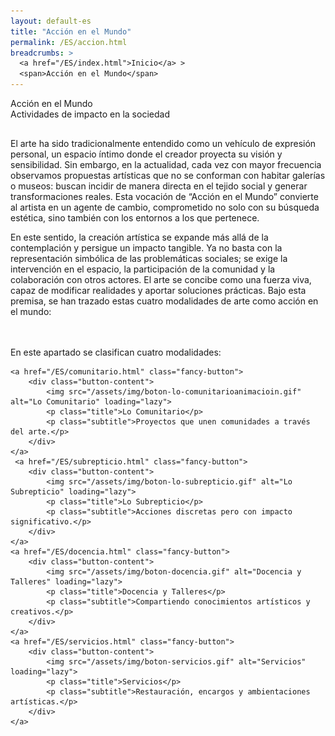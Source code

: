```yaml
---
layout: default-es
title: "Acción en el Mundo"
permalink: /ES/accion.html
breadcrumbs: >
  <a href="/ES/index.html">Inicio</a> >
  <span>Acción en el Mundo</span>
---
```



  <!-- Título principal -->
  <div class="titulo">Acción en el Mundo</div>
  <div class="subtitulo">Actividades de impacto en la sociedad</div>

  <!-- Párrafo 1 -->
 <p class="parrafo" style="margin-top:6%;">
    El arte ha sido tradicionalmente entendido como un vehículo de expresión personal, un espacio íntimo donde el creador proyecta su visión y sensibilidad. Sin embargo, en la actualidad, cada vez con mayor frecuencia observamos propuestas artísticas que no se conforman con habitar galerías o museos: buscan incidir de manera directa en el tejido social y generar transformaciones reales. Esta vocación de “Acción en el Mundo” convierte al artista en un agente de cambio, comprometido no solo con su búsqueda estética, sino también con los entornos a los que pertenece.
  </p>

  <!-- Párrafo 2 -->
 <p class="parrafo">
    En este sentido, la creación artística se expande más allá de la contemplación y persigue un impacto tangible. Ya no basta con la representación simbólica de las problemáticas sociales; se exige la intervención en el espacio, la participación de la comunidad y la colaboración con otros actores. El arte se concibe como una fuerza viva, capaz de modificar realidades y aportar soluciones prácticas. Bajo esta premisa, se han trazado estas cuatro modalidades de arte como acción en el mundo:
</p>

<br>
<br>

<!-- Subtítulo (o texto destacado) que introduce las cuatro modalidades -->
<div class="subtitulo">En este apartado se clasifican cuatro modalidades:</div>
<div class="button-container">
   
    <a href="/ES/comunitario.html" class="fancy-button">
        <div class="button-content">
            <img src="/assets/img/boton-lo-comunitarioanimacioin.gif" alt="Lo Comunitario" loading="lazy">
            <p class="title">Lo Comunitario</p>
            <p class="subtitle">Proyectos que unen comunidades a través del arte.</p>
        </div>
    </a>
     <a href="/ES/subrepticio.html" class="fancy-button">
        <div class="button-content">
            <img src="/assets/img/boton-lo-subrepticio.gif" alt="Lo Subrepticio" loading="lazy">
            <p class="title">Lo Subrepticio</p>
            <p class="subtitle">Acciones discretas pero con impacto significativo.</p>
        </div>
    </a>
    <a href="/ES/docencia.html" class="fancy-button">
        <div class="button-content">
            <img src="/assets/img/boton-docencia.gif" alt="Docencia y Talleres" loading="lazy">
            <p class="title">Docencia y Talleres</p>
            <p class="subtitle">Compartiendo conocimientos artísticos y creativos.</p>
        </div>
    </a>
    <a href="/ES/servicios.html" class="fancy-button">
        <div class="button-content">
            <img src="/assets/img/boton-servicios.gif" alt="Servicios" loading="lazy">
            <p class="title">Servicios</p>
            <p class="subtitle">Restauración, encargos y ambientaciones artísticas.</p>
        </div>
    </a>
</div>
<br>
